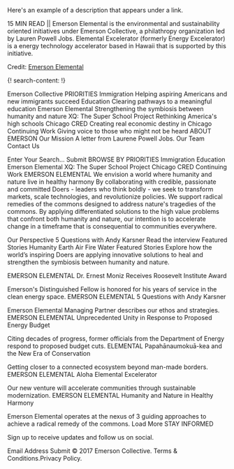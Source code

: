 Here's an example of a description that appears under a link.

15 MIN READ || Emerson Elemental is the environmental and sustainability oriented initiatives under Emerson Collective, a philathropy organization led by Lauren Powell Jobs. Elemental Excelerator (formerly Energy Excelerator) is a energy technology accelerator based in Hawaii that is supported by this initiative. 

Credit: [Emerson Elemental](http://www.emersoncollective.com/emerson-elemental/)

{! search-content: !}



Emerson Collective
PRIORITIES
Immigration
Helping aspiring Americans and new immigrants succeed
Education
Clearing pathways to a meaningful education
Emerson Elemental
Strengthening the symbiosis between humanity and nature
XQ: The Super School Project
Rethinking America's high schools
Chicago CRED
Creating real economic destiny in Chicago
Continuing Work
Giving voice to those who might not be heard
ABOUT EMERSON
Our Mission
A letter from Laurene Powell Jobs.
Our Team
Contact Us
 
 
 
 
 
Enter Your Search...
Submit
BROWSE BY PRIORITIES
Immigration Education Emerson Elemental XQ: The Super School Project Chicago CRED Continuing Work
EMERSON ELEMENTAL
We envision a world where humanity and nature live in healthy harmony
By collaborating with credible, passionate and committed Doers - leaders who think boldly - we seek to transform markets, scale technologies, and revolutionize policies. We support radical remedies of the commons designed to address nature's tragedies of the commons. By applying differentiated solutions to the high value problems that confront both humanity and nature, our intention is to accelerate change in a timeframe that is consequential to communities everywhere.





Our Perspective
5 Questions with Andy Karsner
Read the interview
Featured Stories  Humanity  Earth  Air  Fire  Water
Featured Stories
Explore how the world’s inspiring Doers are applying innovative solutions to heal and strengthen the symbiosis between humanity and nature.

EMERSON ELEMENTAL
Dr. Ernest Moniz Receives Roosevelt Institute Award

Emerson's Distinguished Fellow is honored for his years of service in the clean energy space.
EMERSON ELEMENTAL
5 Questions with Andy Karsner

Emerson Elemental Managing Partner describes our ethos and strategies.
EMERSON ELEMENTAL
Unprecedented Unity in Response to Proposed Energy Budget

Citing decades of progress, former officials from the Department of Energy respond to proposed budget cuts.
ELEMENTAL
Papahānaumokuā-kea and the New Era of Conservation

Getting closer to a connected ecosystem beyond man-made borders.
EMERSON ELEMENTAL
Aloha Elemental Excelerator

Our new venture will accelerate communities through sustainable modernization.
EMERSON ELEMENTAL
Humanity and Nature in Healthy Harmony

Emerson Elemental operates at the nexus of 3 guiding approaches to achieve a radical remedy of the commons.
Load More
STAY INFORMED

Sign up to receive updates and follow us on social.

Email Address
Submit
© 2017 Emerson Collective. Terms & Conditions.Privacy Policy.
